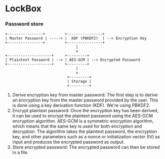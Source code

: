 # LockBox

### Password store
```
+----------------+         +----------------+
| Master Password | -----> |  KDF (PBKDF2)  | --> Encryption Key
+----------------+         +----------------+
                                |
                                v
+--------------------+     +---------+
| Plaintext Password | --> | AES-GCM | --> Encrypted Password
+--------------------+     +---------+
                                |
                                v
                            +---------+
                            | Storage |
                            +---------+
```
1. Derive encryption key from master password: The first step is to derive an encryption key from the master password provided by the user. This is done using a key derivation function (KDF). We're using PBKDF2.
2. Encrypt plaintext password: Once the encryption key has been derived, it can be used to encrypt the plaintext password using the AES-GCM encryption algorithm. AES-GCM is a symmetric encryption algorithm, which means that the same key is used for both encryption and decryption. The algorithm takes the plaintext password, the encryption key, and other parameters such as a nonce or initialization vector (IV) as input and produces the encrypted password as output. 
3. Store encrypted password: The encrypted password can then be stored in a file.